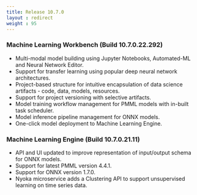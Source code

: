 ```yaml
---
title: Release 10.7.0
layout : redirect
weight : 95
---
```


### Machine Learning Workbench (Build 10.7.0.22.292)

* Multi-modal model building using Jupyter Notebooks, Automated-ML and Neural Network Editor.
* Support for transfer learning using popular deep neural network architectures.
* Project-based structure for intuitive encapsulation of data science artifacts - code, data, models, resources.
* Support for project versioning with selective artifacts.
* Model training workflow management for PMML models with in-built task scheduler.
* Model inference pipeline management for ONNX models.
* One-click model deployment to Machine Learning Engine.

### Machine Learning Engine (Build 10.7.0.21.11)

* API and UI updated to improve representation of input/output schema for ONNX models.
* Support for latest PMML version 4.4.1.
* Support for ONNX version 1.7.0.
* Nyoka microservice adds a Clustering API to support unsupervised learning on time series data.

